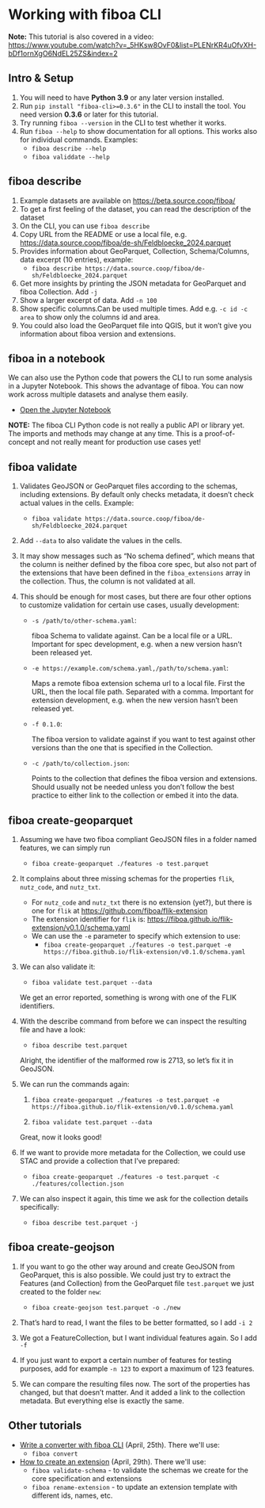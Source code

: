 # Working with fiboa CLI

**Note:** This tutorial is also covered in a video:
<https://www.youtube.com/watch?v=_5HKsw8OvF0&list=PLENrKR4uOfvXH-bDf1ornXgO6NdEL25ZS&index=2>

## Intro & Setup

1. You will need to have **Python 3.9** or any later version installed.
2. Run `pip install "fiboa-cli>=0.3.6"` in the CLI to install the tool.
   You need version **0.3.6** or later for this tutorial.
3. Try running `fiboa --version` in the CLI to test whether it works.
4. Run `fiboa --help` to show documentation for all options.
    This works also for individual commands.
    Examples:
   - `fiboa describe --help`
   - `fiboa validdate --help`

## fiboa describe

1. Example datasets are available on https://beta.source.coop/fiboa/ 
2. To get a first feeling of the dataset, you can read the description of the dataset
3. On the CLI, you can use `fiboa describe`
4. Copy URL from the README or use a local file, e.g. 
   https://data.source.coop/fiboa/de-sh/Feldbloecke_2024.parquet 
5. Provides information about GeoParquet, Collection, Schema/Columns, data excerpt (10 entries), example:
   - `fiboa describe https://data.source.coop/fiboa/de-sh/Feldbloecke_2024.parquet`
6. Get more insights by printing the JSON metadata for GeoParquet and fiboa Collection. Add `-j`
7. Show a larger excerpt of data. Add `-n 100`
8. Show specific columns.Can be used multiple times. Add e.g. `-c id -c area` to show only the columns id and area.
9. You could also load the GeoParquet file into QGIS, but it won’t give you information about fiboa version and extensions.

## fiboa in a notebook

We can also use the Python code that powers the CLI to run some analysis in a Jupyter Notebook.
This shows the advantage of fiboa. You can now work across multiple datasets and analyse them easily.

- [Open the Jupyter Notebook](./load-fiboa.ipynb)

**NOTE:** The fiboa CLI Python code is not really a public API or library yet.
The imports and methods may change at any time.
This is a proof-of-concept and not really meant for production use cases yet!

## fiboa validate

1. Validates GeoJSON or GeoParquet files according to the schemas, including extensions.
   By default only checks metadata, it doesn’t check actual values in the cells.
   Example:
   - `fiboa validate https://data.source.coop/fiboa/de-sh/Feldbloecke_2024.parquet`
   
2. Add `--data` to also validate the values in the cells.

3. It may show messages such as “No schema defined”, which means that the column is neither defined by the fiboa core spec, but also not part of the extensions that have been defined in the `fiboa_extensions` array in the collection. Thus, the column is not validated at all.

5. This should be enough for most cases, but there are four other options to customize validation for certain use cases, usually development:
   - `-s /path/to/other-schema.yaml`:
     
     fiboa Schema to validate against. Can be a local file or a URL.
     Important for spec development, e.g. when a new version hasn’t been released yet.
   - `-e https://example.com/schema.yaml,/path/to/schema.yaml`:
     
     Maps a remote fiboa extension schema url to a local file. First the URL, then the local file path. Separated with a comma.
     Important for extension development, e.g. when the new version hasn’t been released yet.
   - `-f 0.1.0`:
     
     The fiboa version to validate against if you want to test against other versions than the one that is specified in the Collection.
   - `-c /path/to/collection.json`:
     
     Points to the collection that defines the fiboa version and extensions.
     Should usually not be needed unless you don’t follow the best practice to either link to the collection or embed it into the data.
   
## fiboa create-geoparquet

1. Assuming we have two fiboa compliant GeoJSON files in a folder named features, we can simply run
   - `fiboa create-geoparquet ./features -o test.parquet`

2. It complains about three missing schemas for the properties `flik`, `nutz_code`, and `nutz_txt`.
   - For `nutz_code` and `nutz_txt` there is no extension (yet?), but there is one for `flik` at <https://github.com/fiboa/flik-extension>
   - The extension identifier for `flik` is: <https://fiboa.github.io/flik-extension/v0.1.0/schema.yaml>
   - We can use the `-e` parameter to specify which extension to use:
     - `fiboa create-geoparquet ./features -o test.parquet -e https://fiboa.github.io/flik-extension/v0.1.0/schema.yaml`

3. We can also validate it:
   - `fiboa validate test.parquet --data`

   We get an error reported, something is wrong with one of the FLIK identifiers.

4. With the describe command from before we can inspect the resulting file and have a look:
    - `fiboa describe test.parquet`

   Alright, the identifier of the malformed row is 2713, so let’s fix it in GeoJSON.

5. We can run the commands again:
    1. `fiboa create-geoparquet ./features -o test.parquet -e https://fiboa.github.io/flik-extension/v0.1.0/schema.yaml`

    2. `fiboa validate test.parquet --data`

   Great, now it looks good!

6. If we want to provide more metadata for the Collection, we could use STAC and provide a collection that I’ve prepared:
    - `fiboa create-geoparquet ./features -o test.parquet -c ./features/collection.json`

7. We can also inspect it again, this time we ask for the collection details specifically:
    - `fiboa describe test.parquet -j`

## fiboa create-geojson

1. If you want to go the other way around and create GeoJSON from GeoParquet, this is also possible. We could just try to extract the Features (and Collection) from the GeoParquet file `test.parquet` we just created to the folder `new`:
    - `fiboa create-geojson test.parquet -o ./new`

2. That’s hard to read, I want the files to be better formatted, so I add `-i 2`

3. We got a FeatureCollection, but I want individual features again. So I add `-f`

4. If you just want to export a certain number of features for testing purposes, add for example `-n 123` to export a maximum of 123 features.

5. We can compare the resulting files now. The sort of the properties has changed, but that doesn’t matter. And it added a link to the collection metadata. But everything else is exactly the same.

## Other tutorials

- [Write a converter with fiboa CLI](../cli-convert/README.md) (April, 25th). There we'll use:
  - `fiboa convert`
- [How to create an extension](../create-extension/README.md) (April, 29th). There we'll use:
  - `fiboa validate-schema` - to validate the schemas we create for the core specification and extensions
  - `fiboa rename-extension` - to update an extension template with different ids, names, etc.